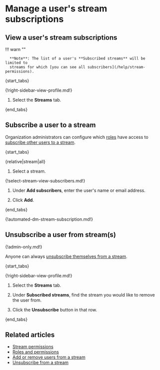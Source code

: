 # Manage a user's stream subscriptions

## View a user's stream subscriptions

!!! warn ""

      **Note**: The list of a user's **Subscribed streams** will be limited to
      streams for which [you can see all subscribers](/help/stream-permissions).

{start_tabs}

{!right-sidebar-view-profile.md!}

1. Select the **Streams** tab.

{end_tabs}

## Subscribe a user to a stream

Organization administrators can configure which
[roles](/help/roles-and-permissions) have access to [subscribe
other users to a stream][configure-invites].

{start_tabs}

{relative|stream|all}

1. Select a stream.

{!select-stream-view-subscribers.md!}

1. Under **Add subscribers**, enter the user's name or email address.

1. Click **Add**.

{end_tabs}

{!automated-dm-stream-subscription.md!}

## Unsubscribe a user from stream(s)

{!admin-only.md!}

Anyone can always [unsubscribe themselves from a
stream](/help/unsubscribe-from-a-stream).

{start_tabs}

{!right-sidebar-view-profile.md!}

1. Select the **Streams** tab.

1. Under **Subscribed streams**, find the stream you would like
   to remove the user from.

1. Click the **Unsubscribe** button in that row.

{end_tabs}

## Related articles

* [Stream permissions](/help/stream-permissions)
* [Roles and permissions](/help/roles-and-permissions)
* [Add or remove users from a stream](/help/add-or-remove-users-from-a-stream)
* [Unsubscribe from a stream](/help/unsubscribe-from-a-stream)

[configure-invites]: /help/configure-who-can-invite-to-streams
